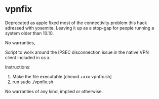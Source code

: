 
vpnfix
======

Deprecated as apple fixed most of the connectivity problem this hack adressed with yosemite.
Leaving it up as a stop-gap for people running a system older than 10.10. 

No warranties, 

Script to work around the IPSEC disconnection issue in the native VPN client included in os x. 

Instructions:

1. Make the file executable [chmod +xxx vpnfix.sh]
2. run sudo ./vpnfix.sh

No warranties of any kind, implied or otherwise. 
